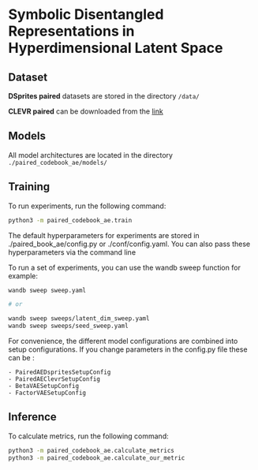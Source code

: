 # Symbolic Disentangled Representations in Hyperdimensional Latent Space

## Dataset

**DSprites paired** datasets are stored in the directory `/data/`

**CLEVR paired** can be downloaded from the [link](https://mega.nz/file/LlQQnZgA#c34zSV1UXM4NeX31T5Z22F3HPP0TdQeDXGUq5d0BC8c)

## Models

All model architectures are located in the directory `./paired_codebook_ae/models/`

## Training
To run experiments, run the following command:

```bash
python3 -m paired_codebook_ae.train
```

The default hyperparameters for experiments are stored in ./paired_book_ae/config.py or ./conf/config.yaml. You can also pass these hyperparameters via the command line

To run a set of experiments, you can use the wandb sweep function for example:

```bash
wandb sweep sweep.yaml

# or

wandb sweep sweeps/latent_dim_sweep.yaml
wandb sweep sweeps/seed_sweep.yaml
```

For convenience, the different model configurations are combined into setup configurations. If you change parameters in the config.py file these can be :

    - PairedAEDspritesSetupConfig
    - PairedAEClevrSetupConfig
    - BetaVAESetupConfig
    - FactorVAESetupConfig

## Inference

To calculate metrics, run the following command:

```bash
python3 -m paired_codebook_ae.calculate_metrics
python3 -m paired_codebook_ae.calculate_our_metric
```
